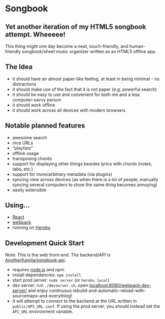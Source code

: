 Songbook
========

Yet another iteration of my HTML5 songbook attempt. Wheeeee!
------------------------------------------------------------

This thing might one day become a neat, touch-friendly, and human-friendly songbook/sheet music organizer written as an HTML5 offline app.

The Idea
--------

- it should have an almost paper-like feeling, at least in being minimal - no distractions
- it should make use of the fact that it is not paper (e.g. powerful search)
- it should be easy to use and convenient for both me and a less computer-savvy person
- it should work offline
- it should work across all devices with modern browsers

Notable planned features
------------------------

- awesome search
- nice URLs
- “playlists”
- offline usage
- transposing chords
- support for displaying other things besides lyrics with chords (notes, tabs, etc.)
- support for more/arbitrary metadata (via plugins)
- syncing view across devices (as when there is a lot of people, manually syncing several computers to show the same thing becomes annoying)
- easily extensible

Using...
--------

- [React](https://facebook.github.io/react)
- [webpack](http://webpack.github.io/)
- running on [Heroku](https://heroku.com/)

Development Quick Start
-----------------------

Note: This is the web front-end. The backend/API is [AnotherKamila/songbook-api](https://github.com/AnotherKamila/songbook-api).

- requires [node.js](https://nodejs.org/) and npm
- install dependencies: `npm install`
- start prod server: `node server` (or `heroku local`)
- dev server: run `./devserver.sh`, open [localhost:8080/webpack-dev-server/](http://localhost:8080/webpack-dev-server/) and enjoy continuous rebuild-and-automatic-reload-with-sourcemaps-and-everything!
- It will attempt to connect to the backend at the URL written in `public/API_URL.conf`. If using the prod server, you should instead set the `API_URL` environment variable.

